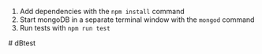  1. Add dependencies with the `npm install` command
 2. Start mongoDB in a separate terminal window with the `mongod` command
 3. Run tests with `npm run test`
 
 
#   d B _ _ t e s t  
 